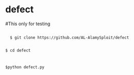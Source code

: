 # defect
#This only for testing

<code>
  $ git clone https://github.com/AL-AlamySploit/defect
  
 $ cd defect
 
 $python defect.py
  
  </code>
